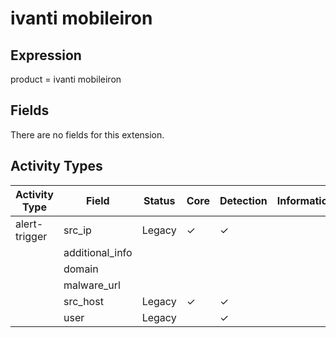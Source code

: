 ivanti mobileiron
=================

Expression
----------

product = ivanti mobileiron

Fields
------

There are no fields for this extension.

Activity Types
--------------

| Activity Type | Field           | Status | Core     | Detection | Informational |
| ------------- | --------------- | ------ | -------- | --------- | ------------- |
| alert-trigger | src_ip          | Legacy | &#10003; | &#10003;  |               |
|               | additional_info |        |          |           |               |
|               | domain          |        |          |           |               |
|               | malware_url     |        |          |           |               |
|               | src_host        | Legacy | &#10003; | &#10003;  |               |
|               | user            | Legacy |          | &#10003;  |               |

